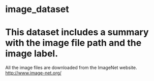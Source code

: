 # image_dataset
# This dataset includes a summary with the image file path and the image label.

All the image files are downloaded from the ImageNet website.
http://www.image-net.org/
